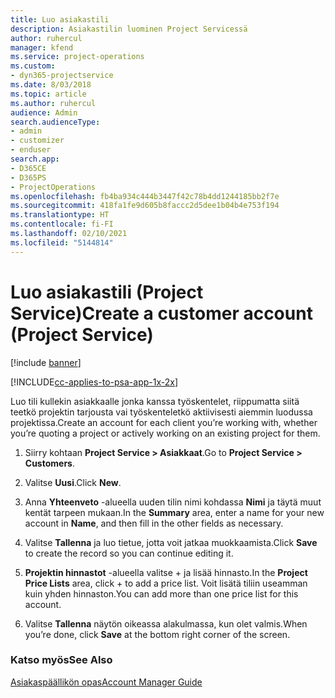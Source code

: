 ```yaml
---
title: Luo asiakastili
description: Asiakastilin luominen Project Servicessä
author: ruhercul
manager: kfend
ms.service: project-operations
ms.custom:
- dyn365-projectservice
ms.date: 8/03/2018
ms.topic: article
ms.author: ruhercul
audience: Admin
search.audienceType:
- admin
- customizer
- enduser
search.app:
- D365CE
- D365PS
- ProjectOperations
ms.openlocfilehash: fb4ba934c444b3447f42c78b4dd1244185bb2f7e
ms.sourcegitcommit: 418fa1fe9d605b8faccc2d5dee1b04b4e753f194
ms.translationtype: HT
ms.contentlocale: fi-FI
ms.lasthandoff: 02/10/2021
ms.locfileid: "5144814"
---
```

# <a name="create-a-customer-account-project-service"></a><span data-ttu-id="d3f5a-103">Luo asiakastili (Project Service)</span><span class="sxs-lookup"><span data-stu-id="d3f5a-103">Create a customer account (Project Service)</span></span>

[!include [banner](../includes/psa-now-project-operations.md)]

[!INCLUDE[cc-applies-to-psa-app-1x-2x](../includes/cc-applies-to-psa-app-1x-2x.md)]

<span data-ttu-id="d3f5a-104">Luo tili kullekin asiakkaalle jonka kanssa työskentelet, riippumatta siitä teetkö projektin tarjousta vai työskenteletkö aktiivisesti aiemmin luodussa projektissa.</span><span class="sxs-lookup"><span data-stu-id="d3f5a-104">Create an account for each client you’re working with, whether you’re quoting a project or actively working on an existing project for them.</span></span>  
  
1.  <span data-ttu-id="d3f5a-105">Siirry kohtaan **Project Service > Asiakkaat**.</span><span class="sxs-lookup"><span data-stu-id="d3f5a-105">Go to **Project Service > Customers**.</span></span>  
  
2.  <span data-ttu-id="d3f5a-106">Valitse **Uusi**.</span><span class="sxs-lookup"><span data-stu-id="d3f5a-106">Click **New**.</span></span>  
  
3.  <span data-ttu-id="d3f5a-107">Anna **Yhteenveto** -alueella uuden tilin nimi kohdassa **Nimi** ja täytä muut kentät tarpeen mukaan.</span><span class="sxs-lookup"><span data-stu-id="d3f5a-107">In the **Summary** area, enter a name for your new account in **Name**, and then fill in the other fields as necessary.</span></span>  
  
4.  <span data-ttu-id="d3f5a-108">Valitse **Tallenna** ja luo tietue, jotta voit jatkaa muokkaamista.</span><span class="sxs-lookup"><span data-stu-id="d3f5a-108">Click **Save** to create the record so you can continue editing it.</span></span>  
  
5.  <span data-ttu-id="d3f5a-109">**Projektin hinnastot** -alueella valitse + ja lisää hinnasto.</span><span class="sxs-lookup"><span data-stu-id="d3f5a-109">In the **Project Price Lists** area, click + to add a price list.</span></span> <span data-ttu-id="d3f5a-110">Voit lisätä tiliin useamman kuin yhden hinnaston.</span><span class="sxs-lookup"><span data-stu-id="d3f5a-110">You can add more than one price list for this account.</span></span>  
  
6.  <span data-ttu-id="d3f5a-111">Valitse **Tallenna** näytön oikeassa alakulmassa, kun olet valmis.</span><span class="sxs-lookup"><span data-stu-id="d3f5a-111">When you’re done, click **Save** at the bottom right corner of the screen.</span></span>  
  
### <a name="see-also"></a><span data-ttu-id="d3f5a-112">Katso myös</span><span class="sxs-lookup"><span data-stu-id="d3f5a-112">See Also</span></span>  
 [<span data-ttu-id="d3f5a-113">Asiakaspäällikön opas</span><span class="sxs-lookup"><span data-stu-id="d3f5a-113">Account Manager Guide</span></span>](../psa/account-manager-guide.md)
